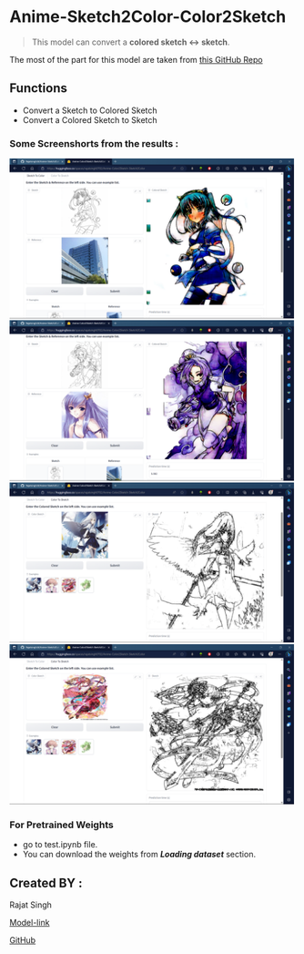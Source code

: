 # Anime-Sketch2Color-Color2Sketch

> This model can convert a **colored sketch <-> sketch**.

The most of the part for this model are taken from [this GitHub Repo](https://github.com/delta6189/Anime-Sketch-Colorizer)

## Functions 
* Convert a Sketch to Colored Sketch
* Convert a Colored Sketch to Sketch

### Some Screenshorts from the results : 
<img src="./examples/Screenshot (109).png" alt="image" width="500"/>
<img src="./examples/Screenshot (111).png" alt="image" width="500"/>
<img src="./examples/Screenshot (112).png" alt="image" width="500"/>
<img src="./examples/Screenshot (113).png" alt="image" width="500"/>

### For Pretrained Weights 
* go to test.ipynb file.
* You can download the weights from ***Loading dataset*** section.
## Created BY :

Rajat Singh 

[Model-link](https://huggingface.co/spaces/rajatsingh0702/Anime-Color2Sketch-Sketch2Color)

[GitHub](https://github.com/Rajatsingh24 "gitHub link")
